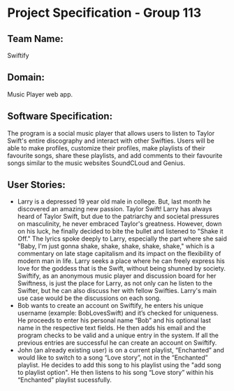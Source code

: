 # Project Specification - Group 113

## Team Name:
Swiftify

## Domain:
Music Player web app.

## Software Specification:
The program is a social music player that allows users to listen to Taylor Swift's entire discography and interact with
other Swifties. Users will be able to make profiles, customize their profiles, make playlists of their favourite songs, 
share these playlists, and add comments to their favourite songs similar to the music websites SoundCLoud and Genius.

## User Stories:

- Larry is a depressed 19 year old male in college. But, last month he discovered an amazing new passion. Taylor Swift! 
Larry has always heard of Taylor Swift, but due to the patriarchy and societal pressures on masculinity, he never
embraced Taylor's greatness. However, down on his luck, he finally decided to bite the bullet and listened to 
"Shake it Off." The lyrics spoke deeply to Larry, especially the part where she said "Baby, I'm just gonna shake, shake,
shake, shake, shake," which is a commentary on late stage capitalism and its impact on the flexibility of modern man in 
life. Larry seeks a place where he can freely express his love for the goddess that is the Swift, without being shunned
by society. Swiftify, as an anonymous music player and discussion board for her Swiftness, is just the place for Larry, 
as not only can he listen to the Swifter, but he can also discuss her with fellow Swifties. Larry's main use case would be
the discussions on each song.
- Bob wants to create an account on Swiftify, he enters his unique username (example: BobLovesSwift) and it’s checked for uniqueness. He proceeds to enter his personal name “Bob” and his optional last name in the respective text fields. He then adds his email and the program checks to be valid and a unique entry in the system. If all the previous entries are successful he can create an account on Swiftify.
- John (an already existing user) is on a current playlist, “Enchanted” and would like to switch to a song “Love story”, not in the “Enchanted” playlist. He decides to add this song to his playlist using the "add song to playlist option". He then listens to his song “Love story” within his “Enchanted” playlist sucessfully.



